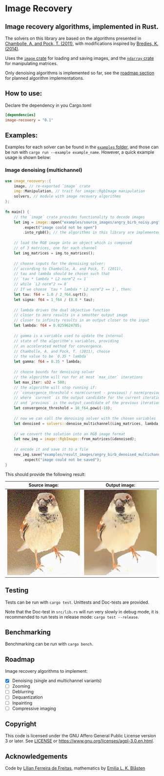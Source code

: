 # Image Recovery

## Image recovery algorithms, implemented in Rust.

The solvers on this library are based on the algorithms presented in [Chambolle, A. and Pock, T. (2011)](https://link.springer.com/article/10.1007/s10851-010-0251-1), with modifications inspired by [Bredies, K. (2014)](https://link.springer.com/chapter/10.1007/978-3-642-54774-4_3).

Uses the [`image` crate](https://docs.rs/image/latest/image/) for loading and saving images, and the [`ndarray` crate](https://docs.rs/ndarray/latest/ndarray/index.html) for manipulating matrices.

Only denoising algorithms is implemented so far, see the [roadmap section](#roadmap) for planned algorithm implementations.

## How to use:

Declare the dependency in you Cargo.toml

```toml
[dependencies]
image-recovery = "0.1"
```

## Examples:

Examples for each solver can be found in the [`examples` folder](https://github.com/lily-mosquitoes/image-recovery/tree/main/examples), and those can be run with `cargo run --example example_name`. However, a quick example usage is shown below:

### Image denoising (multichannel)

```rust
use image_recovery::{
    image, // re-exported `image` crate
    img::Manipulation, // trait for image::RgbImage manipulation
    solvers, // module with image recovery algorithms
};

fn main() {
    // the `image` crate provides functionality to decode images
    let img = image::open("examples/source_images/angry_birb_noisy.png")
        .expect("image could not be open")
        .into_rgb8(); // the algorithms in this library are implemented for RGB images

    // load the RGB image into an object which is composed
    // of 3 matrices, one for each channel
    let img_matrices = img.to_matrices();

    // choose inputs for the denoising solver:
    // according to Chambolle, A. and Pock, T. (2011),
    // tau and lambda should be chosen such that
    // `tau * lambda * L2 norm^2 <= 1`
    // while `L2 norm^2 <= 8`
    // If we choose `tau * lambda * L2 norm^2 == 1`, then:
    let tau: f64 = 1.0 / 2_f64.sqrt();
    let sigma: f64 = 1_f64 / (8.0 * tau);

    // lambda drives the dual objective function
    // closer to zero results in a smoother output image
    // closer to infinity results in an output closer to the input
    let lambda: f64 = 0.0259624705;

    // gamma is a variable used to update the internal
    // state of the algorithm's variables, providing
    // an accelerated method for convergence.
    // Chambolle, A. and Pock, T. (2011), choose
    // the value to be `0.35 * lambda`
    let gamma: f64 = 0.35 * lambda;

    // choose bounds for denoising solver
    // the algorithm will run for at most `max_iter` iterations
    let max_iter: u32 = 500;
    // the algorithm will stop running if:
    // `convergence_threshold < norm(current - previous) / norm(previous)`
    // where `current` is the output candidate for the current iteration,
    // and `previous` is the output candidate of the previous iteration.
    let convergence_threshold = 10_f64.powi(-10);

    // now we can call the denoising solver with the chosen variables
    let denoised = solvers::denoise_multichannel(&img_matrices, lambda, tau, sigma, gamma, max_iter, convergence_threshold);

    // we convert the solution into an RGB image format
    let new_img = image::RgbImage::from_matrices(&denoised);

    // encode it and save it to a file
    new_img.save("examples/result_images/angry_birb_denoised_multichannel.png")
        .expect("image could not be saved");
}
```

This should provide the following result:

Source image: | Output image:
---|---
![source image, noisy](examples/source_images/angry_birb_noisy.png) | ![output image, denoised](examples/result_images/angry_birb_denoised_multichannel.png)

## Testing

Tests can be run with `cargo test`. Unittests and Doc-tests are provided.

Note that the Doc-test in `src/lib.rs` will run very slowly in debug mode, it is recommended to run tests in release mode: `cargo test --release`.

## Benchmarking

Benchmarking can be run with `cargo bench`.

## Roadmap

Image recovery algorithms to implement:

- [x] Denoising (single and multichannel variants)
- [ ] Zooming
- [ ] Deblurring
- [ ] Dequantization
- [ ] Inpainting
- [ ] Compressive imaging

## Copyright

This code is licensed under the GNU Affero General Public License version 3 or later. See [LICENSE](https://github.com/lily-mosquitoes/image-recovery/blob/main/LICENSE) or https://www.gnu.org/licenses/agpl-3.0.en.html.

## Acknowledgements

Code by [Lílian Ferreira de Freitas](https://github.com/lily-mosquitoes),
mathematics by [Emilia L. K. Blåsten](https://orcid.org/0000-0001-6675-6108)
